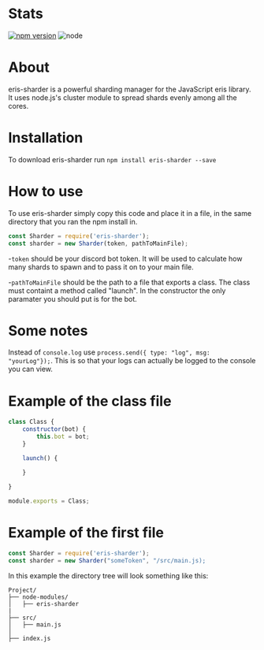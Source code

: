 # Stats
[![npm version](https://badge.fury.io/js/eris-sharder.svg)](https://badge.fury.io/js/eris-sharder) ![node](https://img.shields.io/node/v/eris-sharder.svg) 

# About
eris-sharder is a powerful sharding manager for the JavaScript eris library. It uses node.js's cluster module to spread shards evenly among all the cores. 

# Installation
To download eris-sharder run `npm install eris-sharder --save`

# How to use
To use eris-sharder simply copy this code and place it in a file, in the same directory that you ran the npm install in.
```javascript
const Sharder = require('eris-sharder');
const sharder = new Sharder(token, pathToMainFile);
```
-`token` should be your discord bot token. It will be used to calculate how many shards to spawn and to pass it on to your main file.

-`pathToMainFile` should be the path to a file that exports a class. The class must containt a method called "launch". In the constructor the only paramater you should put is for the bot.

# Some notes
Instead of `console.log` use `process.send({ type: "log", msg: "yourLog"});`. This is so that your logs can actually be logged to the console you can view.

# Example of the class file
```javascript
class Class {
    constructor(bot) {
        this.bot = bot;
    }

    launch() {

    }

}

module.exports = Class;
```

# Example of the first file
```javascript
const Sharder = require('eris-sharder');
const sharder = new Sharder("someToken", "/src/main.js);
```
In this example the directory tree will look something like this:
```
Project/
├── node-modules/
│   ├── eris-sharder
|
├── src/
│   ├── main.js
│   
├── index.js
```


